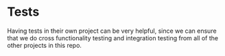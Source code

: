 # Tests

Having tests in their own project can be very helpful, since we can ensure that
we do cross functionality testing and integration testing from all of the other
projects in this repo.
